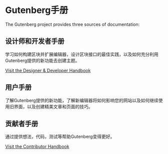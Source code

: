 # Gutenberg手册

The Gutenberg project provides three sources of documentation:

## 设计师和开发者手册

学习如何构建区块并扩展编辑器，设计区块接口的最佳实践，以及如何充分利用Gutenberg提供的新功能去创建主题。


[Visit the Designer & Developer Handbook](designers-developers/readme.md)

## 用户手册

了解Gutenberg提供的新功能，了解新编辑器将如何影响您的网站以及如何继续使用旧界面，以及创建精美文章和页面的技巧。

## 贡献者手册

通过提供想法，代码，测试等帮助Gutenberg变得更好。

[Visit the Contributor Handbook](../docs/contributors/readme.md)
